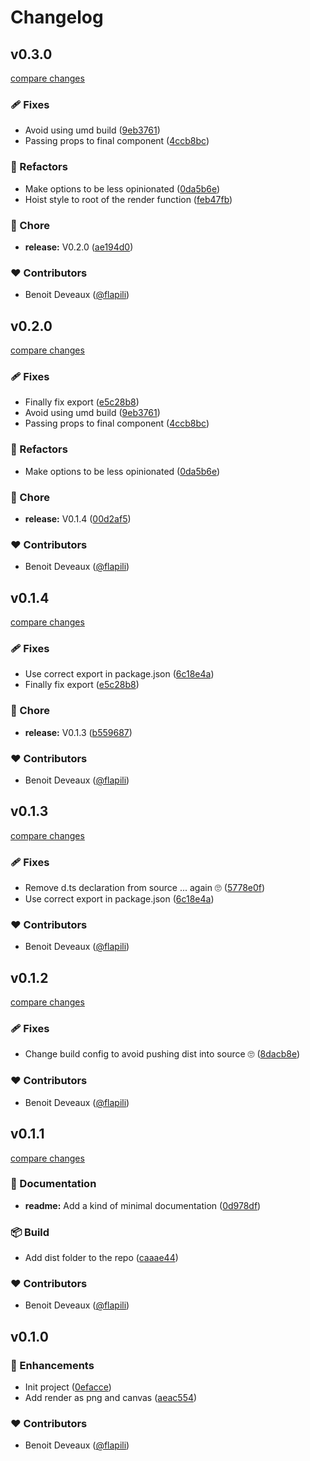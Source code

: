 # Changelog


## v0.3.0

[compare changes](https://github.com/flapili/vue-to-any/compare/v0.2.0...v0.3.0)

### 🩹 Fixes

- Avoid using umd build ([9eb3761](https://github.com/flapili/vue-to-any/commit/9eb3761))
- Passing props to final component ([4ccb8bc](https://github.com/flapili/vue-to-any/commit/4ccb8bc))

### 💅 Refactors

- Make options to be less opinionated ([0da5b6e](https://github.com/flapili/vue-to-any/commit/0da5b6e))
- Hoist style to root of the render function ([feb47fb](https://github.com/flapili/vue-to-any/commit/feb47fb))

### 🏡 Chore

- **release:** V0.2.0 ([ae194d0](https://github.com/flapili/vue-to-any/commit/ae194d0))

### ❤️ Contributors

- Benoit Deveaux ([@flapili](http://github.com/flapili))

## v0.2.0

[compare changes](https://github.com/flapili/vue-to-any/compare/v0.1.4...v0.2.0)

### 🩹 Fixes

- Finally fix export ([e5c28b8](https://github.com/flapili/vue-to-any/commit/e5c28b8))
- Avoid using umd build ([9eb3761](https://github.com/flapili/vue-to-any/commit/9eb3761))
- Passing props to final component ([4ccb8bc](https://github.com/flapili/vue-to-any/commit/4ccb8bc))

### 💅 Refactors

- Make options to be less opinionated ([0da5b6e](https://github.com/flapili/vue-to-any/commit/0da5b6e))

### 🏡 Chore

- **release:** V0.1.4 ([00d2af5](https://github.com/flapili/vue-to-any/commit/00d2af5))

### ❤️ Contributors

- Benoit Deveaux ([@flapili](http://github.com/flapili))

## v0.1.4

[compare changes](https://github.com/flapili/vue-to-any/compare/v0.1.3...v0.1.4)

### 🩹 Fixes

- Use correct export in package.json ([6c18e4a](https://github.com/flapili/vue-to-any/commit/6c18e4a))
- Finally fix export ([e5c28b8](https://github.com/flapili/vue-to-any/commit/e5c28b8))

### 🏡 Chore

- **release:** V0.1.3 ([b559687](https://github.com/flapili/vue-to-any/commit/b559687))

### ❤️ Contributors

- Benoit Deveaux ([@flapili](http://github.com/flapili))

## v0.1.3

[compare changes](https://github.com/flapili/vue-to-any/compare/v0.1.2...v0.1.3)

### 🩹 Fixes

- Remove d.ts declaration from source ... again 🙄 ([5778e0f](https://github.com/flapili/vue-to-any/commit/5778e0f))
- Use correct export in package.json ([6c18e4a](https://github.com/flapili/vue-to-any/commit/6c18e4a))

### ❤️ Contributors

- Benoit Deveaux ([@flapili](http://github.com/flapili))

## v0.1.2

[compare changes](https://github.com/flapili/vue-to-any/compare/v0.1.1...v0.1.2)

### 🩹 Fixes

- Change build config to avoid pushing dist into source 🙄 ([8dacb8e](https://github.com/flapili/vue-to-any/commit/8dacb8e))

### ❤️ Contributors

- Benoit Deveaux ([@flapili](http://github.com/flapili))

## v0.1.1

[compare changes](https://github.com/flapili/vue-to-any/compare/v0.1.0...v0.1.1)

### 📖 Documentation

- **readme:** Add a kind of minimal documentation ([0d978df](https://github.com/flapili/vue-to-any/commit/0d978df))

### 📦 Build

- Add dist folder to the repo ([caaae44](https://github.com/flapili/vue-to-any/commit/caaae44))

### ❤️ Contributors

- Benoit Deveaux ([@flapili](http://github.com/flapili))

## v0.1.0


### 🚀 Enhancements

- Init project ([0efacce](https://github.com/flapili/vue-to-any/commit/0efacce))
- Add render as png and canvas ([aeac554](https://github.com/flapili/vue-to-any/commit/aeac554))

### ❤️ Contributors

- Benoit Deveaux ([@flapili](http://github.com/flapili))

